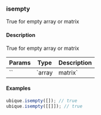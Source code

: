 ### isempty
True for empty array or matrix


#### Description

True for empty array or matrix


|Params|Type|Description
|---------|----|-----------
|`` | `array|matrix` | x input matrix


#### Examples

```js
ubique.isempty([]); // true
ubique.isempty([[]]); // true
```

